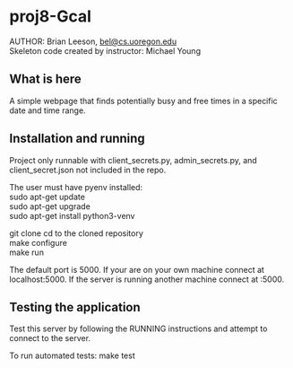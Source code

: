 # proj8-Gcal
AUTHOR: Brian Leeson, bel@cs.uoregon.edu  
Skeleton code created by instructor: Michael Young  

## What is here
A simple webpage that finds potentially busy and free times in a specific date and time range. <br>

## Installation and running
Project only runnable with client_secrets.py, admin_secrets.py, and client_secret.json not included in the repo.

The user must have pyenv installed:  
sudo apt-get update  
sudo apt-get upgrade    
sudo apt-get install python3-venv  

git clone <URL> 
cd to the cloned repository  
make configure  
make run  

The default port is 5000. If your are on your own machine connect at localhost:5000.
If the server is running another machine connect at :5000.

## Testing the application

Test this server by following the RUNNING instructions and attempt to connect to the server.

To run automated tests:
make test
